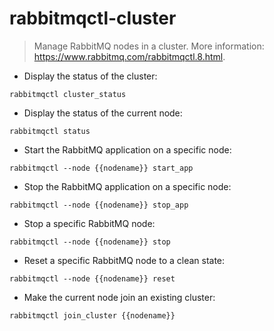 # rabbitmqctl-cluster

> Manage RabbitMQ nodes in a cluster.
> More information: <https://www.rabbitmq.com/rabbitmqctl.8.html>.

- Display the status of the cluster:

`rabbitmqctl cluster_status`

- Display the status of the current node:

`rabbitmqctl status`

- Start the RabbitMQ application on a specific node:

`rabbitmqctl --node {{nodename}} start_app`

- Stop the RabbitMQ application on a specific node:

`rabbitmqctl --node {{nodename}} stop_app`

- Stop a specific RabbitMQ node:

`rabbitmqctl --node {{nodename}} stop`

- Reset a specific RabbitMQ node to a clean state:

`rabbitmqctl --node {{nodename}} reset`

- Make the current node join an existing cluster:

`rabbitmqctl join_cluster {{nodename}}`
